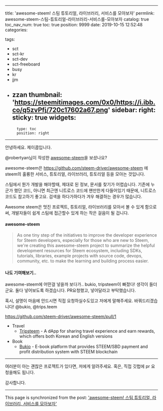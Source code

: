 
---
title: 'awesome-steem! 스팀 튜토리얼, 라이브러리, 서비스를 모아보자'
permlink: awesome-steem-스팀-튜토리얼-라이브러리-서비스를-모아보자
catalog: true
toc_nav_num: true
toc: true
position: 9999
date: 2019-10-15 12:52:48
categories:

tags:
- sct
- sct-kr
- sct-dev
- sct-freeboard
- busy
- kr
- jjm
- zzan
thumbnail: 'https://steemitimages.com/0x0/https://i.ibb.co/q5zvPfj/720c17602a67.png'
sidebar:
    right:
        sticky: true
widgets:
    -
        type: toc
        position: right
---


안녕하세요. 제이콥입니다.

@robertyan님이 작성한 [awesome-steem](https://www.steemcoinpan.com/cn/@robertyan/awesome-steem-for-steem-developers#awesome-steem-awesomehttpsgithubcomsindresorhusawesome)을 보셨나요?

awesome-steem은 https://github.com/steem-driver/awesome-steem 에 steem의 훌륭한 서비스, 튜토리얼, 라이브러리, 튜토리얼 등을 모아논 것입니다.

스팀에서 뭔가 개발을 해야할때, 제대로 된 정보, 문서를 찾기가 어렵습니다. 기존에 누군가 했던 코드, 아니면 최근엔 니트로스 코드에 왠만한게 다들어있기 때문에, 니트로스 코드도 참고하기 좋고요. 검색을 하다가하다가 겨우 해결하는 경우가 많습니다. 

Awesome steem은 멋진 프로젝트, 튜토리얼, 라이브러리를 모아서 볼 수 있게 함으로써, 개발자들이 쉽게 스팀에 접근할수 있게 하는 작은 걸음이 될 겁니다.





#### awesome-steem

> As one tiny step of the initiatives to improve the developer experience for Steem developers, especially for those who are new to Steem, we're creating this awesome-steem project to summarize the helpful development resources for Steem ecosystem, including SDKs, tutorials, libraries, example projects with source code, devops, community, etc. to make the learning and building process easier.


#### 나도 기여해보기..

awesome-steem에 어떤걸 넣을까 보다가.. 
bukio, tripsteem이 빠졌다! 생각이 들더군요. 둘다 넣어보도록 하겠습니다. PR요청했고, 넣어달라고 부탁했습니다.

혹시, 설명이 마음에 안드시면 직접 요청하실수도있고 저에게 말해주세요. 바꿔드리겠습니다!
@bukio, @trips.teem

https://github.com/steem-driver/awesome-steem/pull/1

* Travel
    * [Tripsteem](https://en.tripsteem.com/) - A dApp for sharing travel experience and earn rewards, which offers both Korean and English versions
* Book
    * [Bukio](https://buk.io/) - E-book platform that provides STEEM/SBD payment and profit distribution system with STEEM blockchain


----

여러분이 아는 괜찮은 프로젝트가 있다면, 저에게 알려주세요. 혹은, 직접 깃헙에 pr 요청을해도 됩니다. 


감사합니다.

- - -

This page is synchronized from the post: ['awesome-steem! 스팀 튜토리얼, 라이브러리, 서비스를 모아보자'](https://steempeak.com/@jacobyu/awesome-steem)
